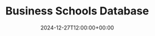 ---
weight: 10100
title: "Business Schools Database"
description: "Your Global Directory of Business Schools"
icon: database
date: 2024-12-27T12:00:00+00:00
---